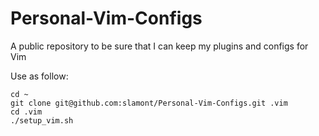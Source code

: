 Personal-Vim-Configs
====================

A public repository to be sure that I can keep my plugins and configs for Vim

Use as follow:

    cd ~
    git clone git@github.com:slamont/Personal-Vim-Configs.git .vim
    cd .vim
    ./setup_vim.sh 

